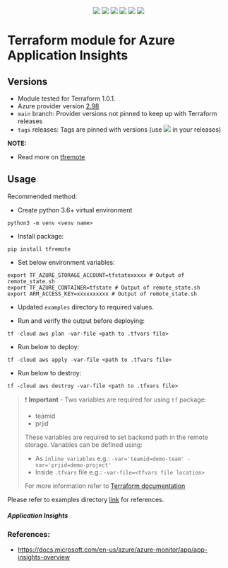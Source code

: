<p align="center">
    <a href="https://github.com/tomarv2/terraform-azure-application-insights/actions/workflows/pre-commit.yml" alt="Pre Commit">
        <img src="https://github.com/tomarv2/terraform-azure-application-insights/actions/workflows/pre-commit.yml/badge.svg?branch=main" /></a>
    <a href="https://www.apache.org/licenses/LICENSE-2.0" alt="license">
        <img src="https://img.shields.io/github/license/tomarv2/terraform-azure-application-insights" /></a>
    <a href="https://github.com/tomarv2/terraform-azure-application-insights/tags" alt="GitHub tag">
        <img src="https://img.shields.io/github/v/tag/tomarv2/terraform-azure-application-insights" /></a>
    <a href="https://github.com/tomarv2/terraform-azure-application-insights/pulse" alt="Activity">
        <img src="https://img.shields.io/github/commit-activity/m/tomarv2/terraform-azure-application-insights" /></a>
    <a href="https://stackoverflow.com/users/6679867/tomarv2" alt="Stack Exchange reputation">
        <img src="https://img.shields.io/stackexchange/stackoverflow/r/6679867"></a>
    <a href="https://twitter.com/intent/follow?screen_name=varuntomar2019" alt="follow on Twitter">
        <img src="https://img.shields.io/twitter/follow/varuntomar2019?style=social&logo=twitter"></a>
</p>

# Terraform module for Azure Application Insights

## Versions

- Module tested for Terraform 1.0.1.
- Azure provider version [2.98](https://registry.terraform.io/providers/hashicorp/azurerm/latest)
- `main` branch: Provider versions not pinned to keep up with Terraform releases
- `tags` releases: Tags are pinned with versions (use <a href="https://github.com/tomarv2/terraform-azure-application-insights/tags" alt="GitHub tag">
        <img src="https://img.shields.io/github/v/tag/tomarv2/terraform-azure-application-insights" /></a> in your releases)

**NOTE:**

- Read more on [tfremote](https://github.com/tomarv2/tfremote)

## Usage

Recommended method:

- Create python 3.6+ virtual environment
```
python3 -m venv <venv name>
```

- Install package:
```
pip install tfremote
```

- Set below environment variables:
```
export TF_AZURE_STORAGE_ACCOUNT=tfstatexxxxx # Output of remote_state.sh
export TF_AZURE_CONTAINER=tfstate # Output of remote_state.sh
export ARM_ACCESS_KEY=xxxxxxxxxx # Output of remote_state.sh
```

- Updated `examples` directory to required values.

- Run and verify the output before deploying:
```
tf -cloud aws plan -var-file <path to .tfvars file>
```

- Run below to deploy:
```
tf -cloud aws apply -var-file <path to .tfvars file>
```

- Run below to destroy:
```
tf -cloud aws destroy -var-file <path to .tfvars file>
```

> ❗️ **Important** - Two variables are required for using `tf` package:
>
> - teamid
> - prjid
>
> These variables are required to set backend path in the remote storage.
> Variables can be defined using:
>
> - As `inline variables` e.g.: `-var='teamid=demo-team' -var='prjid=demo-project'`
> - Inside `.tfvars` file e.g.: `-var-file=<tfvars file location> `
>
> For more information refer to [Terraform documentation](https://www.terraform.io/docs/language/values/variables.html)


Please refer to examples directory [link](examples) for references.

##### Application Insights

### References:
- https://docs.microsoft.com/en-us/azure/azure-monitor/app/app-insights-overview

